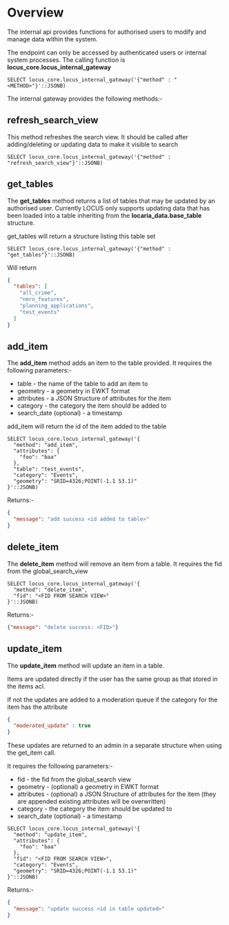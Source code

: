 # Overview

The internal api provides functions for authorised users to modify and manage data within the system.

The endpoint can only be accessed by authenticated users or internal system processes. The calling function is **locus_core.locus_internal_gateway**

```psql
SELECT locus_core.locus_internal_gateway('{"method" : "<METHOD>"}'::JSONB)
```

The internal gateway provides the following methods:-

## refresh_search_view

This method refreshes the search view. It should be called after adding/deleting or updating data to make it visible to search

```psql
SELECT locus_core.locus_internal_gateway('{"method" : "refresh_search_view"}'::JSONB)
```

## get_tables

The **get_tables** method returns a list of tables that may be updated by an authorised user. Currently LOCUS only supports updating data that has been loaded into a table inheriting from the **locaria_data.base_table** structure.

get_tables will return a structure listing this table set

```psql
SELECT locus_core.locus_internal_gateway('{"method" : "get_tables"}'::JSONB)
```

Will return

```json
{
  "tables": [
    "all_crime",
    "nmrn_features",
    "planning_applications",
    "test_events"
  ]
}
```

## add_item

The **add_item** method adds an item to the table provided. It requires the following parameters:-

- table - the name of the table to add an item to
- geometry - a geometry in EWKT format
- attributes - a JSON Structure of attributes for the item
- category - the category the item should be added to
- search_date (optional) - a timestamp

add_item will return the id of the item added to the table

```psql
SELECT locus_core.locus_internal_gateway('{
  "method": "add_item",
  "attributes": {
    "foo": "baa"
  },
  "table": "test_events",
  "category": "Events",
  "geometry": "SRID=4326;POINT(-1.1 53.1)"
}'::JSONB)
```

Returns:-

```json
{
  "message": "add success <id added to table>"
}
```
## delete_item

The **delete_item** method will remove an item from a table. It requires the fid from the global_search_view

```psql
SELECT locus_core.locus_internal_gateway('{
  "method": "delete_item",
  "fid": "<FID FROM SEARCH VIEW>"
}'::JSONB)
```

Returns:-

```json
{"message": "delete success: <FID>"}
```

## update_item

The **update_item** method will update an item in a table. 

Items are updated directly if the user has the same group as that stored in the items acl.

If not the updates are added to a moderation queue if the category for the item has the attribute 

```json
{
  "moderated_update" : true
}

```
These updates are returned to an admin in a separate structure when using the get_item call.

It requires the following parameters:-

- fid - the fid from the global_search view
- geometry - (optional) a geometry in EWKT format
- attributes - (optional) a JSON Structure of attributes for the item (they are appended existing attributes will be overwritten)
- category - the category the item should be updated to
- search_date (optional) - a timestamp

```psql
SELECT locus_core.locus_internal_gateway('{
  "method": "update_item",
  "attributes": {
    "foo": "baa"
  },
  "fid": "<FID FROM SEARCH VIEW>",
  "category": "Events",
  "geometry": "SRID=4326;POINT(-1.1 53.1)"
}'::JSONB)
```

Returns:-

```json
{
  "message": "update success <id in table updated>"
}
```
